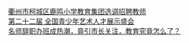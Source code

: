   
[衢州市柯城区鹿鸣小学教育集团选调招聘教师](http://www.dianyue.me/archives/454/7hnnpud8h1yrzeud/)  
[第二十二届 全国青少年艺术人才展示盛会](http://www.dianyue.me/archives/241/w88lzzsl8ghc6hff/)  
[名师辞职办班成热潮，竟引市长关注，教育究竟怎么了？](http://www.dianyue.me/archives/371/8xo9iuz1g3gzba9u/)